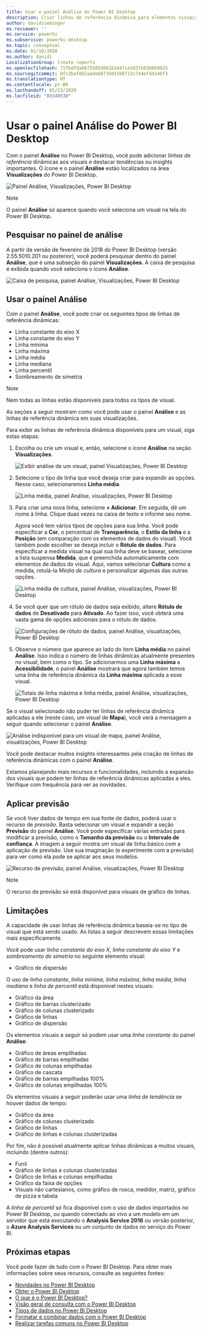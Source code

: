 ```yaml
---
title: Usar o painel Análise do Power BI Desktop
description: Criar linhas de referência dinâmica para elementos visuais no Power BI Desktop
author: davidiseminger
ms.reviewer: ''
ms.service: powerbi
ms.subservice: powerbi-desktop
ms.topic: conceptual
ms.date: 01/10/2020
ms.author: davidi
LocalizationGroup: Create reports
ms.openlocfilehash: 71fbdfda6675585d861b1447ce3d37e83b660825
ms.sourcegitcommit: bfc2baf862aade6873501566f13c744efdd146f3
ms.translationtype: HT
ms.contentlocale: pt-BR
ms.lasthandoff: 05/13/2020
ms.locfileid: "83349530"
---
```

# <a name="use-the-analytics-pane-in-power-bi-desktop"></a>Usar o painel Análise do Power BI Desktop

Com o painel **Análise** no Power BI Desktop, você pode adicionar *linhas de referência* dinâmicas aos visuais e destacar tendências ou insights importantes. O ícone e o painel **Análise** estão localizados na área **Visualizações** do Power BI Desktop.

![Painel Análise, Visualizações, Power BI Desktop](media/desktop-analytics-pane/analytics-pane_1.png)

> [!NOTE]
> O painel **Análise** só aparece quando você seleciona um visual na tela do Power BI Desktop.

## <a name="search-within-the-analytics-pane"></a>Pesquisar no painel de análise

A partir da versão de fevereiro de 2018 do Power BI Desktop (versão 2.55.5010.201 ou posterior), você poderá pesquisar dentro do painel **Análise**, que é uma subseção do painel **Visualizações**. A caixa de pesquisa é exibida quando você seleciona o ícone **Análise**.

![Caixa de pesquisa, painel Análise, Visualizações, Power BI Desktop](media/desktop-analytics-pane/analytics-pane_1b.png)

## <a name="use-the-analytics-pane"></a>Usar o painel Análise

Com o painel **Análise**, você pode criar os seguintes tipos de linhas de referência dinâmicas:

* Linha constante do eixo X
* Linha constante do eixo Y
* Linha mínima
* Linha máxima
* Linha média
* Linha mediana
* Linha percentil
* Sombreamento de simetria

> [!NOTE]
> Nem todas as linhas estão disponíveis para todos os tipos de visual.

As seções a seguir mostram como você pode usar o painel **Análise** e as linhas de referência dinâmica em suas visualizações.

Para exibir as linhas de referência dinâmica disponíveis para um visual, siga estas etapas:

1. Escolha ou crie um visual e, então, selecione o ícone **Análise** na seção **Visualizações**.

    ![Exibir análise de um visual, painel Visualizações, Power BI Desktop](media/desktop-analytics-pane/analytics-pane_2.png)

2. Selecione o tipo de linha que você deseja criar para expandir as opções. Nesse caso, selecionaremos **Linha média**.

    ![Linha média, painel Análise, visualizações, Power BI Desktop](media/desktop-analytics-pane/analytics-pane_3.png)

3. Para criar uma nova linha, selecione **+&nbsp;Adicionar**. Em seguida, dê um nome à linha. Clique duas vezes na caixa de texto e informe seu nome.

    Agora você tem vários tipos de opções para sua linha. Você pode especificar a **Cor**, o percentual de **Transparência**, o **Estilo da linha** e a **Posição** (em comparação com os elementos de dados do visual). Você também pode escolher se deseja incluir o **Rótulo de dados**. Para especificar a medida visual na qual sua linha deve se basear, selecione a lista suspensa **Medida**, que é preenchida automaticamente com elementos de dados do visual. Aqui, vamos selecionar **Cultura** como a medida, rotulá-la *Média de cultura* e personalizar algumas das outras opções.

    ![Linha média de cultura, painel Análise, visualizações, Power BI Desktop](media/desktop-analytics-pane/analytics-pane_4.png)

4. Se você quer que um rótulo de dados seja exibido, altere **Rótulo de dados** de **Desativado** para **Ativado**. Ao fazer isso, você obterá uma vasta gama de opções adicionais para o rótulo de dados.

    ![Configurações de rótulo de dados, painel Análise, visualizações, Power BI Desktop](media/desktop-analytics-pane/analytics-pane_5.png)

5. Observe o número que aparece ao lado do item **Linha média** no painel **Análise**. Isso indica o número de linhas dinâmicas atualmente presentes no visual, bem como o tipo. Se adicionarmos uma **Linha máxima** a **Acessibilidade**, o painel **Análise** mostrará que agora também temos uma linha de referência dinâmica da **Linha máxima** aplicada a esse visual.

    ![Totais de linha máxima e linha média, painel Análise, visualizações, Power BI Desktop](media/desktop-analytics-pane/analytics-pane_6.png)

Se o visual selecionado não puder ter linhas de referência dinâmica aplicadas a ele (neste caso, um visual de **Mapa**), você verá a mensagem a seguir quando selecionar o painel **Análise**.

![Análise indisponível para um visual de mapa, painel Análise, visualizações, Power BI Desktop](media/desktop-analytics-pane/analytics-pane_7.png)

Você pode destacar muitos insights interessantes pela criação de linhas de referência dinâmicas com o painel **Análise**.

Estamos planejando mais recursos e funcionalidades, incluindo a expansão dos visuais que podem ter linhas de referência dinâmicas aplicadas a eles. Verifique com frequência para ver as novidades.

## <a name="apply-forecasting"></a>Aplicar previsão

Se você tiver dados de tempo em sua fonte de dados, poderá usar o recurso de *previsão*. Basta selecionar um visual e expandir a seção **Previsão** do painel **Análise**. Você pode especificar várias entradas para modificar a previsão, como o **Tamanho da previsão** ou o **Intervalo de confiança**. A imagem a seguir mostra um visual de linha básico com a aplicação de previsão. Use sua imaginação (e experimente com a previsão) para ver como ela pode se aplicar aos seus modelos.

![Recurso de previsão, painel Análise, visualizações, Power BI Desktop](media/desktop-analytics-pane/analytics-pane_8.png)

> [!NOTE]
> O recurso de previsão só está disponível para visuais de gráfico de linhas.

## <a name="limitations"></a>Limitações

A capacidade de usar linhas de referência dinâmica baseia-se no tipo de visual que está sendo usado. As listas a seguir descrevem essas limitações mais especificamente.

Você pode usar *linha constante do eixo X*, *linha constante do eixo Y* e *sombreamento de simetria* no seguinte elemento visual:

* Gráfico de dispersão

O uso de *linha constante*, *linha mínima*, *linha máxima*, *linha média*, *linha mediana* e *linha de percentil* está disponível nestes visuais:

* Gráfico da área
* Gráfico de barras clusterizado
* Gráfico de colunas clusterizado
* Gráfico de linhas
* Gráfico de dispersão

Os elementos visuais a seguir só podem usar uma *linha constante* do painel **Análise**:

* Gráfico de áreas empilhadas
* Gráfico de barras empilhadas
* Gráfico de colunas empilhadas
* Gráfico de cascata
* Gráfico de barras empilhadas 100%
* Gráfico de colunas empilhadas 100%

Os elementos visuais a seguir poderão usar uma *linha de tendência* se houver dados de tempo:

* Gráfico da área
* Gráfico de colunas clusterizado
* Gráfico de linhas
* Gráfico de linhas e colunas clusterizadas

Por fim, não é possível atualmente aplicar linhas dinâmicas a muitos visuais, incluindo (dentre outros):

* Funil
* Gráfico de linhas e colunas clusterizadas
* Gráfico de linhas e colunas empilhadas
* Gráfico da faixa de opções
* Visuais não cartesianos, como gráfico de rosca, medidor, matriz, gráfico de pizza e tabela

A *linha de percentil* só fica disponível com o uso de dados importados no Power BI Desktop, ou quando conectado ao vivo a um modelo em um servidor que está executando o **Analysis Service 2016** ou versão posterior, o **Azure Analysis Services** ou um conjunto de dados no serviço do Power BI.

## <a name="next-steps"></a>Próximas etapas

Você pode fazer de tudo com o Power BI Desktop. Para obter mais informações sobre seus recursos, consulte as seguintes fontes:

* [Novidades no Power BI Desktop](../fundamentals/desktop-latest-update.md)
* [Obter o Power BI Desktop](../fundamentals/desktop-get-the-desktop.md)
* [O que é o Power BI Desktop?](../fundamentals/desktop-what-is-desktop.md)
* [Visão geral de consulta com o Power BI Desktop](desktop-query-overview.md)
* [Tipos de dados no Power BI Desktop](../connect-data/desktop-data-types.md)
* [Formatar e combinar dados com o Power BI Desktop](../connect-data/desktop-shape-and-combine-data.md)
* [Realizar tarefas comuns no Power BI Desktop](desktop-common-query-tasks.md)

